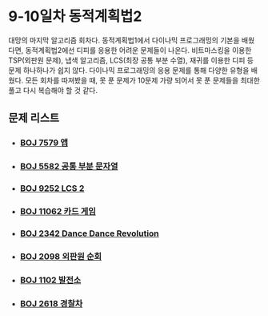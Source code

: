 # 9-10일차 동적계획법2

대망의 마지막 알고리즘 회차다. 동적계획법1에서 다이나믹 프로그래밍의 기본을 배웠다면, 동적계획법2에선 디피를 응용한 어려운 문제들이 나온다. 비트마스킹을 이용한 TSP(외판원 문제), 냅색 알고리즘, LCS(최장 공통 부분 수열), 재귀를 이용한 디피 등 문제 하나하나가 쉽지 않다. 다이나믹 프로그래밍의 응용 문제를 통해 다양한 유형을 배웠다. 모든 회차를 따져봤을 때, 못 푼 문제가 10문제 가량 되어서 못 푼 문제들을 최대한 풀고 다시 복습해야 할 것 같다.



## 문제 리스트

- ### [BOJ 7579 앱](https://github.com/jungtaeyong/alstudy2/blob/ty/SDS/SDS%20알고리즘%20특강/baekjoon%207579%20앱.cpp)

- ### [BOJ 5582 공통 부분 문자열](https://github.com/jungtaeyong/alstudy2/blob/ty/SDS/SDS%20알고리즘%20특강/baekjoon%205582%20공통%20부분%20문자열.cpp)

- ### [BOJ 9252 LCS 2](https://github.com/jungtaeyong/alstudy2/blob/ty/SDS/SDS%20알고리즘%20특강/baekjoon%209252%20LCS%202.cpp)

- ### [BOJ 11062 카드 게임](https://github.com/jungtaeyong/alstudy2/blob/ty/SDS/SDS%20알고리즘%20특강/baekjoon%2011062%20카드%20게임.cpp)

- ### [BOJ 2342 Dance Dance Revolution](https://github.com/jungtaeyong/alstudy2/blob/ty/SDS/SDS%20알고리즘%20특강/baekjoon%202342%20Dance%20Dance%20Revolution.cpp)

- ### [BOJ 2098 외판원 순회](https://github.com/jungtaeyong/alstudy2/blob/ty/SDS/SDS%20알고리즘%20특강/baekjoon%202098%20외판원%20순회.cpp)

- ### [BOJ 1102 발전소](https://github.com/jungtaeyong/alstudy2/blob/ty/SDS/SDS%20알고리즘%20특강/baekjoon%201102%20발전소.cpp)

- ### [BOJ 2618 경찰차](https://github.com/jungtaeyong/alstudy2/blob/ty/SDS/SDS%20알고리즘%20특강/baekjoon%202618%20경찰차.cpp)